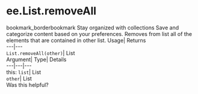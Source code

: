  
#  ee.List.removeAll 
bookmark_borderbookmark Stay organized with collections  Save and categorize content based on your preferences.
Removes from list all of the elements that are contained in other list. 
Usage| Returns  
---|---  
`List.removeAll(other)`| List  
Argument| Type| Details  
---|---|---  
this: `list`| List  
`other`| List  
Was this helpful?
